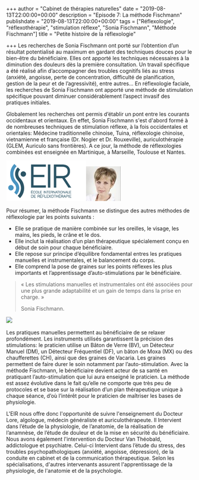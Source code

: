 +++
author = "Cabinet de thérapies naturelles"
date = "2019-08-13T22:00:00+00:00"
description = "Episode 7: La méthode Fischmann"
publishdate = "2019-08-13T22:00:00+00:00"
tags = ["Réflexologie", "réflexothérapie", "stimulation réflexe", "Sonia Fischmann", "Méthode Fischmann"]
title = "Petite histoire de la réflexologie"

+++
Les recherches de Sonia Fischmann ont porté sur l’obtention d’un résultat potentialisé au maximum en gardant des techniques douces pour le bien-être du bénéficiaire. Elles ont apporté les techniques nécessaires à la diminution des douleurs dès la première consultation. Un travail spécifique a été réalisé afin d’accompagner des troubles cognitifs liés au stress (anxiété, angoisse, perte de concentration, difficulté de planification, gestion de la peur et de l’agressivité), entre autres... En réflexologie faciale, les recherches de Sonia Fischmann ont apporté une méthode de stimulation spécifique pouvant diminuer considérablement l’aspect invasif des pratiques initiales. 

Globalement les recherches ont permis d’établir un pont entre les courants occidentaux et orientaux. En effet, Sonia Fischmann s'est d'abord formé à de nombreuses techniques de stimulation réflexe, à la fois occidentales et orientales: Médecine traditionnelle chinoise, Tuina, réflexologie chinoise, vietnamienne et française (Dr. Nogier et Dr. Rouxeville), auriculothérapie (GLEM, Auriculo sans frontières). A ce jour, la méthode de réflexologies combinées est enseignée en Martinique, à Marseille, Toulouse et Nantes.

![](/logo.png)![](/téléchargement-1.jpg)

Pour résumer, la méthode Fischmann se distingue des autres méthodes de réflexologie par les points suivants :

* Elle se pratique de manière combinée sur les oreilles, le visage, les mains, les pieds, le crâne et le dos.
* Elle inclut la réalisation d’un plan thérapeutique spécialement conçu en début de soin pour chaque bénéficiaire.
* Elle repose sur principe d’équilibre fondamental entres les pratiques manuelles et instrumentales, et le balancement du corps.
* Elle comprend la pose de graines sur les points réflexes les plus importants et l’apprentissage d’auto-stimulations par le bénéficiaire.

> « Les stimulations manuelles et instrumentales ont été associées pour une plus grande adaptabilité et un gain de temps dans la prise en charge. »
>
> Sonia Fischmann.

![](/combinée.PNG)

Les pratiques manuelles permettent au bénéficiaire de se relaxer profondément. Les instruments utilisés garantissent la précision des stimulations: le praticien utilise un Bâton de Verre (BV), un Détecteur Manuel (DM), un Détecteur Fréquentiel (DF), un bâton de Moxa (MX) ou des chaufferettes (CH), ainsi que des graines de Vacaria. Les graines permettent de faire durer le soin notamment par l’auto-stimulation. Avec la méthode Fischmann, le bénéficiaire devient acteur de sa santé en pratiquant l’auto-stimulation que lui aura enseigné le praticien. La méthode est assez évolutive dans le fait qu’elle ne comporte que très peu de protocoles et se base sur la réalisation d’un plan thérapeutique unique à chaque séance, d’où l’intérêt pour le praticien de maîtriser les bases de physiologie. 

L'EIR nous offre donc l'opportunité de suivre l'enseignement du Docteur Lore, algologue, médecin généraliste et auriculothérapeute. Il Intervient dans l’étude de la physiologie, de l’anatomie, de la réalisation de l’anamnèse, de l’étude de douleur et de la mise en sécurité du bénéficiaire. Nous avons également l'intervention du Docteur Van Théobald, addictologue et psychiatre. Celui-ci Intervient dans l’étude du stress, des troubles psychopathologiques (anxiété, angoisse, dépression), de la conduite en cabinet et de la communication thérapeutique. Selon les spécialisations, d'autres intervenants assurent l'apprentissage de la physiologie, de l'anatomie et de la psychologie. 